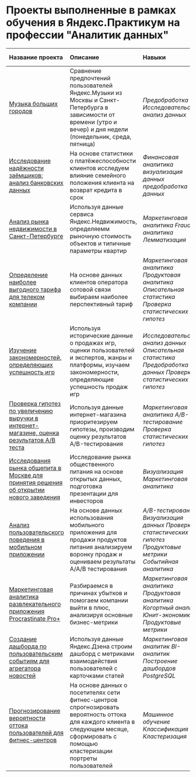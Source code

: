 # Проекты выполненные в рамках обучения в Яндекс.Практикум на профессии "Аналитик данных"

| Название проекта | Описание | Навыки | Используемые библиотеки | 
| :---------------------- | :---------------------- | :---------------------- | :---------------------- |
| [Музыка больших городов](project_1_big_city_music) | Сравнение предпочтений пользователей Яндекс.Музыки из Москвы и Санкт-Петербурга в зависимости от времени (утро и вечер) и дня недели (понедельник, среда, пятница)| *Предобработка Исследовательский анализ данных* | *pandas* |
| [Исследование надёжности заёмщиков: анализ банковских данных](project_2_bank_data) | На основе статистики о платёжеспособности клиентов исследуем влияние семейного положения клиента на возврат кредита в срок| *Финансовая аналитика визуализация данных предобработка данных* | *Pandas PyMystem3 seaborn matplotlib* |
| [Анализ рынка недвижимости в Санкт-Петербурге](project_3_reality_spb_analitics) | Используя данные сервиса Яндекс.Недвижимость, определяемм рыночную стоимость объектов и типичные параметры квартир| *Маркетинговая аналитика Fraud-аналитика Лемматизация* | *Pandas seaborn matplotlib* |
| [Определение наиболее выгодного тарифа для телеком компании](project_4_telekom_best_tarif) | На основе данных клиентов оператора сотовой связи выбираем наиболее перспективный тариф | *Маркетинговая аналитика Продуктовая аналитика Описательная статистика Проверка статистических гипотез* | *Pandas seaborn matplotlib scipy math* |
| [Изучение закономерностей, определяющих успешность игр](project_5_gamedev_analitics) | Используя исторические данные о продажах игр, оценки пользователей и экспертов, жанры и платформы, изучаем закономерности, определяющие успешность продаж игр | *Исследовательский анализ данных Описательная статистика Предобработка данных Проверка статистических гипотез* | *Pandas seaborn numpy matplotlib scipy math* |
| [Проверка гипотез по увеличению выручки в интернет-магазине, оценка результатов A/B теста](project_6_ab_test_revenue_market) | Используя данные интернет-магазина приоритезируем гипотезы, производим оценку результатов A/B-тестирования | *Маркетинговая аналитика A/B-тестирование Проверка статистических гипотез* | *Pandas seaborn numpy matplotlib scipy datetime* |
| [Исследования рынка общепита в Москве для принятия решения об открытии нового заведения](project_7_restaraunts_research) | Исследование рынка общественного питания на основе открытых данных, подготовка презентации для инвесторов | *Визуализация Маркетинговая аналитика* | *Pandas seaborn numpy bs4 scipy requests plotly* |
| [Анализ пользовательского поведения в мобильном приложении](project_8_users_app_behaviour) | На основе данных использования мобильного приложения для продажи продуктов питания анализируем воронку продаж и оцениваем результаты A/A/B тестирования | *A/B-тестирование Визуализация данных Проверка статистических гипотез Продуктовые метрики Событийная аналитика* | *Pandas seaborn numpy datetime scipy statsmodels plotly* |
| [Маркетинговая аналитика развлекательного приложения Procrastinate Pro+](project_9_unit_metrics) | Разбираемся в причинах убытков и помогаем компании выйти в плюс, анализируя основные бизнес-метрики | *Маркетинговая аналитика Продуктовая аналитика Когортный анализ Юнит-экономика Продуктовые метрики* | *Pandas seaborn numpy datetime* |
| [Создание дашборда по пользовательским событиям для агрегатора новостей](project_10_dashboard_creating) | Используя данные Яндекс.Дзена строим дашборд с метриками взаимодействия пользователей с карточками статей | *Маркетинговая аналитик BI-аналитик Построение дашбордов PostgreSQL* | *Tableu sqlalchemy pandas dash* |
| [Прогнозирование вероятности оттока пользователей для фитнес-центров](project_11_jims_analitics) | На основе данных о посетителях сети фитнес-центров спрогнозировать вероятность оттока для каждого клиента в следующем месяце, сформировать с помощью кластеризации портреты пользователей | *Машинное обучение Классификация Кластеризация* | *Python Pandas Scikit-learn Matplotlib Seaborn* |
